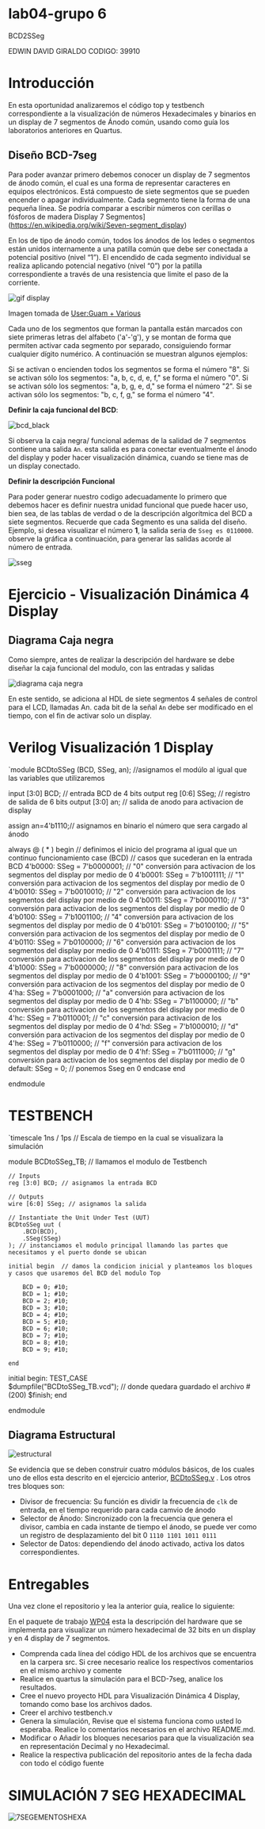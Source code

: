 # lab04-grupo 6
BCD2SSeg

EDWIN DAVID GIRALDO CODIGO: 39910

# Introducción

En esta oportunidad analizaremos el código top y testbench correspondiente a la visualización de números Hexadecimales  y binarios en un display de 7 segmentos de Ánodo común, usando como guía los laboratorios anteriores en Quartus.   

## Diseño BCD-7seg

Para poder avanzar primero debemos conocer un display de 7 segmentos de ánodo común, el cual es una forma de representar caracteres en equipos electrónicos. Está compuesto de siete segmentos que se pueden encender o apagar individualmente. Cada segmento tiene la forma de una pequeña línea. Se podría comparar a escribir números con cerillas o fósforos de madera Display 7 Segmentos](https://en.wikipedia.org/wiki/Seven-segment_display) 

En los de tipo de ánodo común, todos los ánodos de los ledes o segmentos están unidos internamente a una patilla común que debe ser conectada a potencial positivo (nivel “1”). El encendido de cada segmento individual se realiza aplicando potencial negativo (nivel “0”) por la patilla correspondiente a través de una resistencia que limite el paso de la corriente.


![gif display](https://upload.wikimedia.org/wikipedia/commons/2/2b/Seven_segment_display-animated.gif)

Imagen tomada de [User:Guam + Various](https://commons.wikimedia.org/wiki/File:Seven_segment_display-animated.gif)

Cada uno de los segmentos que forman la pantalla están marcados con siete primeras letras del alfabeto ('a'-'g'), y se montan de forma que permiten activar cada segmento por separado, consiguiendo formar cualquier dígito numérico. A continuación se muestran algunos ejemplos:

Si se activan o encienden todos los segmentos se forma el número "8".
Si se activan sólo los segmentos: "a, b, c, d, e, f," se forma el número "0".
Si se activan sólo los segmentos: "a, b, g, e, d," se forma el número "2".
Si se activan sólo los segmentos: "b, c, f, g," se forma el número "4".

**Definir la caja funcional del BCD**: 

![bcd_black](https://github.com/Fabeltranm/SPARTAN6-ATMEGA-MAX5864/blob/master/lab/lab03-BCD2SSeg/doc/BCD2SSeg.jpg)

Si observa la caja negra/ funcional  ademas  de la salidad de 7 segmentos contiene  una salida `An`. esta salida es para conectar eventualmente el ánodo del display y  poder hacer visualización dinámica, cuando se tiene mas de un display conectado.


**Definir la descripción Funcional**

Para poder generar nuestro codigo adecuadamente lo primero que debemos hacer es definir nuestra unidad funcional que puede hacer uso, bien sea, de las tablas de verdad o de la descripción algorítmica del BCD a  siete segmentos. Recuerde que cada Segmento es una salida  del diseño. Ejemplo, si desea  visualizar el número **1**, la salida seria  de `Sseg es 0110000`. observe la gráfica a continuación, para generar las salidas acorde al número de entrada.

![sseg](https://upload.wikimedia.org/wikipedia/commons/thumb/0/02/7_segment_display_labeled.svg/1024px-7_segment_display_labeled.svg.png)


# Ejercicio - Visualización Dinámica 4 Display

## Diagrama Caja negra 

Como siempre, antes de realizar la descripción del hardware se debe diseñar la caja funcional del modulo, con las entradas y salidas

![diagrama caja negra ](https://github.com/Fabeltranm/SPARTAN6-ATMEGA-MAX5864/blob/master/lab/lab04_display_7segx4/doc/display_7segx4.jpg)

En este sentido, se adiciona al HDL de siete segmentos 4 señales de control para el LCD, llamadas An. cada bit de la señal `An` debe ser modificado en el tiempo, con el fin de activar solo un display.  

# Verilog Visualización 1 Display

`module BCDtoSSeg (BCD, SSeg, an); //asignamos el modúlo al igual que las variables que utilizaremos 

  input [3:0] BCD; // entrada BCD de 4 bits 
  output reg [0:6] SSeg; // registro de salida de 6 bits 
  output [3:0] an; // salida de anodo para activacion de display

assign an=4'b1110;// asignamos en binario el número que sera cargado al ánodo


always @ ( * ) begin // definimos el inicio del programa al igual que un continuo funcionamiento
  case (BCD) // casos que sucederan en la entrada BCD
   4'b0000: SSeg = 7'b0000001; // "0"  conversión para activacion de los segmentos del display por medio de 0 
	4'b0001: SSeg = 7'b1001111; // "1"  conversión para activacion de los segmentos del display por medio de 0
	4'b0010: SSeg = 7'b0010010; // "2" conversión para activacion de los segmentos del display por medio de 0
	4'b0011: SSeg = 7'b0000110; // "3" conversión para activacion de los segmentos del display por medio de 0
	4'b0100: SSeg = 7'b1001100; // "4" conversión para activacion de los segmentos del display por medio de 0
	4'b0101: SSeg = 7'b0100100; // "5" conversión para activacion de los segmentos del display por medio de 0
	4'b0110: SSeg = 7'b0100000; // "6" conversión para activacion de los segmentos del display por medio de 0
	4'b0111: SSeg = 7'b0001111; // "7" conversión para activacion de los segmentos del display por medio de 0
	4'b1000: SSeg = 7'b0000000; // "8"  conversión para activacion de los segmentos del display por medio de 0
	4'b1001: SSeg = 7'b0000100; // "9" conversión para activacion de los segmentos del display por medio de 0
   4'ha: SSeg = 7'b0001000;  // "a" conversión para activacion de los segmentos del display por medio de 0
   4'hb: SSeg = 7'b1100000; // "b" conversión para activacion de los segmentos del display por medio de 0
   4'hc: SSeg = 7'b0110001; // "c" conversión para activacion de los segmentos del display por medio de 0
   4'hd: SSeg = 7'b1000010; // "d" conversión para activacion de los segmentos del display por medio de 0
   4'he: SSeg = 7'b0110000; // "f" conversión para activacion de los segmentos del display por medio de 0
   4'hf: SSeg = 7'b0111000; // "g" conversión para activacion de los segmentos del display por medio de 0
    default:
    SSeg = 0;     // ponemos Sseg en 0
  endcase
end

endmodule



# TESTBENCH

`timescale 1ns / 1ps // Escala de tiempo en la cual se visualizara la simulación 


module BCDtoSSeg_TB; // llamamos el modulo de Testbench

	// Inputs
	reg [3:0] BCD; // asignamos la entrada BCD

	// Outputs
	wire [6:0] SSeg; // asignamos la salida

	// Instantiate the Unit Under Test (UUT)
	BCDtoSSeg uut (
		.BCD(BCD), 
		.SSeg(SSeg)
	); // instanciamos el modulo principal llamando las partes que necesitamos y el puerto donde se ubican

	initial begin  // damos la condicion inicial y planteamos los bloques y casos que usaremos del BCD del modulo Top

		BCD = 0; #10;
		BCD = 1; #10;
		BCD = 2; #10;
		BCD = 3; #10;
		BCD = 4; #10;
		BCD = 5; #10;
		BCD = 6; #10;
		BCD = 7; #10;
		BCD = 8; #10;
		BCD = 9; #10;

	end

   initial begin: TEST_CASE                                     
     $dumpfile("BCDtoSSeg_TB.vcd");        // donde quedara guardado el archivo
     #(200) $finish;
   end

endmodule



## Diagrama Estructural 

![estructural](https://github.com/Fabeltranm/SPARTAN6-ATMEGA-MAX5864/blob/master/lab/lab04_display_7segx4/doc/display_7segx4_Diag_Estructural.jpg)

Se evidencia que se deben construir cuatro módulos  básicos, de los cuales uno de ellos esta descrito en el ejercicio anterior, [BCDtoSSeg.v](https://github.com/Fabeltranm/SPARTAN6-ATMEGA-MAX5864/blob/master/lab/lab04_display_7segx4/src_ise_basys2/display_7segx4/BCDtoSSeg.v) . Los otros tres bloques son:

* Divisor de frecuencia: Su función es dividir la frecuencia de  `clk` de entrada, en el tiempo requerido para cada camvio de ánodo
* Selector de Ánodo: Sincronizado con la frecuencia  que genera el divisor, cambia en cada instante de tiempo el  ánodo, se puede ver como un registro de desplazamiento del bit 0 `1110 1101 1011 0111`
* Selector de Datos: dependiendo del ánodo activado, activa los datos correspondientes.

# Entregables

Una vez clone el repositorio y lea la anterior guia, realice lo siguiente:

En el paquete de trabajo [WP04](https://classroom.github.com/g/zCBwHHKX)   esta la descripción del hardware que se implementa para visualizar un número hexadecimal de 32 bits en un display  y en 4 display de 7 segmentos.

* Comprenda cada línea del código HDL de los  archivos que se encuentra en la carpera src. Si cree necesario realice los respectivos comentarios en el mismo archivo y comente
* Realice en quartus la simulación para el BCD-7seg, analice los resultados.
* Cree el nuevo proyecto HDL para Visualización Dinámica 4 Display, tomando como base los archivos dados.
* Creer el archivo testbench.v
* Genera la simulación, Revise que el sistema funciona como usted lo esperaba. Realice lo comentarios necesarios en el archivo README.md.
* Modificar o Añadir los bloques necesarios para que la visualización sea en representación Decimal y no Hexadecimal.
* Realice la respectiva publicación del repositorio antes de la fecha dada con todo el código  fuente 

# SIMULACIÓN 7 SEG HEXADECIMAL

![7SEGEMENTOSHEXA](https://github.com/ELINGAP-7545/lab04-grupo-6/blob/master/imagenes/7%20segmentos%20hexa.PNG)
